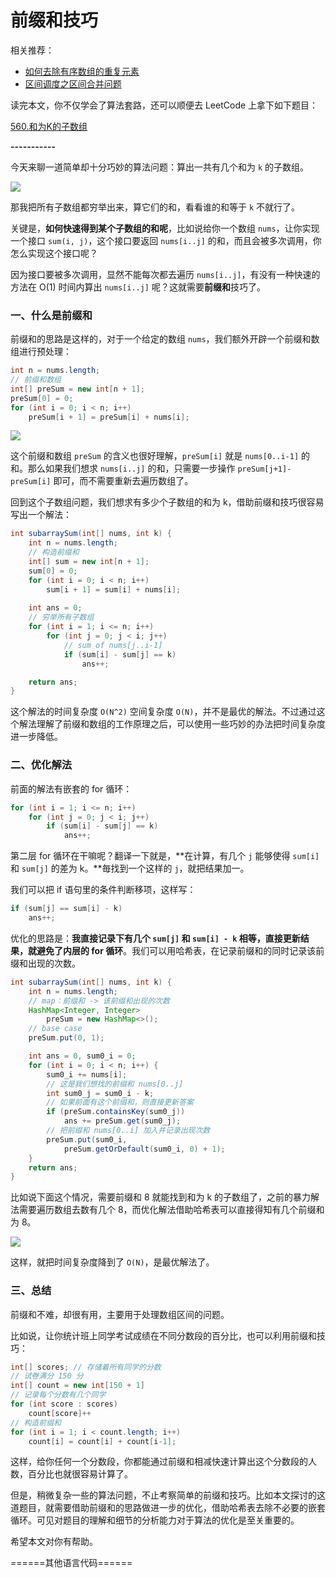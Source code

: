 # 前缀和技巧


 

相关推荐：
  * [如何去除有序数组的重复元素](https://labuladong.gitbook.io/algo)
  * [区间调度之区间合并问题](https://labuladong.gitbook.io/algo)

读完本文，你不仅学会了算法套路，还可以顺便去 LeetCode 上拿下如下题目：

[560.和为K的子数组](https://leetcode-cn.com/problems/subarray-sum-equals-k)

**-----------**

今天来聊一道简单却十分巧妙的算法问题：算出一共有几个和为 `k` 的子数组。

![](../pictures/%E5%89%8D%E7%BC%80%E5%92%8C/title.png)

那我把所有子数组都穷举出来，算它们的和，看看谁的和等于 `k` 不就行了。

关键是，**如何快速得到某个子数组的和呢**，比如说给你一个数组 `nums`，让你实现一个接口 `sum(i, j)`，这个接口要返回 `nums[i..j]` 的和，而且会被多次调用，你怎么实现这个接口呢？

因为接口要被多次调用，显然不能每次都去遍历 `nums[i..j]`，有没有一种快速的方法在 O(1) 时间内算出 `nums[i..j]` 呢？这就需要**前缀和**技巧了。

### 一、什么是前缀和

前缀和的思路是这样的，对于一个给定的数组 `nums`，我们额外开辟一个前缀和数组进行预处理：

```java
int n = nums.length;
// 前缀和数组
int[] preSum = new int[n + 1];
preSum[0] = 0;
for (int i = 0; i < n; i++)
    preSum[i + 1] = preSum[i] + nums[i];
```

![](../pictures/%E5%89%8D%E7%BC%80%E5%92%8C/1.jpg)

这个前缀和数组 `preSum` 的含义也很好理解，`preSum[i]` 就是 `nums[0..i-1]` 的和。那么如果我们想求 `nums[i..j]` 的和，只需要一步操作 `preSum[j+1]-preSum[i]` 即可，而不需要重新去遍历数组了。

回到这个子数组问题，我们想求有多少个子数组的和为 k，借助前缀和技巧很容易写出一个解法：

```java
int subarraySum(int[] nums, int k) {
    int n = nums.length;
    // 构造前缀和
    int[] sum = new int[n + 1];
    sum[0] = 0; 
    for (int i = 0; i < n; i++)
        sum[i + 1] = sum[i] + nums[i];
    
    int ans = 0;
    // 穷举所有子数组
    for (int i = 1; i <= n; i++)
        for (int j = 0; j < i; j++)
            // sum of nums[j..i-1]
            if (sum[i] - sum[j] == k)
                ans++;

    return ans;
}
```

这个解法的时间复杂度 `O(N^2)` 空间复杂度 `O(N)`，并不是最优的解法。不过通过这个解法理解了前缀和数组的工作原理之后，可以使用一些巧妙的办法把时间复杂度进一步降低。

### 二、优化解法

前面的解法有嵌套的 for 循环：

```java
for (int i = 1; i <= n; i++)
    for (int j = 0; j < i; j++)
        if (sum[i] - sum[j] == k)
            ans++;
```

第二层 for 循环在干嘛呢？翻译一下就是，**在计算，有几个 `j` 能够使得 `sum[i]` 和 `sum[j]` 的差为 k。**毎找到一个这样的 `j`，就把结果加一。

我们可以把 if 语句里的条件判断移项，这样写：

```java
if (sum[j] == sum[i] - k)
    ans++;
```

优化的思路是：**我直接记录下有几个 `sum[j]` 和 `sum[i] - k` 相等，直接更新结果，就避免了内层的 for 循环**。我们可以用哈希表，在记录前缀和的同时记录该前缀和出现的次数。

```java
int subarraySum(int[] nums, int k) {
    int n = nums.length;
    // map：前缀和 -> 该前缀和出现的次数
    HashMap<Integer, Integer> 
        preSum = new HashMap<>();
    // base case
    preSum.put(0, 1);

    int ans = 0, sum0_i = 0;
    for (int i = 0; i < n; i++) {
        sum0_i += nums[i];
        // 这是我们想找的前缀和 nums[0..j]
        int sum0_j = sum0_i - k;
        // 如果前面有这个前缀和，则直接更新答案
        if (preSum.containsKey(sum0_j))
            ans += preSum.get(sum0_j);
        // 把前缀和 nums[0..i] 加入并记录出现次数
        preSum.put(sum0_i, 
            preSum.getOrDefault(sum0_i, 0) + 1);
    }
    return ans;
}
```

比如说下面这个情况，需要前缀和 8 就能找到和为 k 的子数组了，之前的暴力解法需要遍历数组去数有几个 8，而优化解法借助哈希表可以直接得知有几个前缀和为 8。

![](../pictures/%E5%89%8D%E7%BC%80%E5%92%8C/2.jpg)

这样，就把时间复杂度降到了 `O(N)`，是最优解法了。

### 三、总结

前缀和不难，却很有用，主要用于处理数组区间的问题。

比如说，让你统计班上同学考试成绩在不同分数段的百分比，也可以利用前缀和技巧：

```java
int[] scores; // 存储着所有同学的分数
// 试卷满分 150 分
int[] count = new int[150 + 1]
// 记录每个分数有几个同学
for (int score : scores)
    count[score]++
// 构造前缀和
for (int i = 1; i < count.length; i++)
    count[i] = count[i] + count[i-1];
```

这样，给你任何一个分数段，你都能通过前缀和相减快速计算出这个分数段的人数，百分比也就很容易计算了。

但是，稍微复杂一些的算法问题，不止考察简单的前缀和技巧。比如本文探讨的这道题目，就需要借助前缀和的思路做进一步的优化，借助哈希表去除不必要的嵌套循环。可见对题目的理解和细节的分析能力对于算法的优化是至关重要的。

希望本文对你有帮助。

  

======其他语言代码======